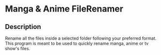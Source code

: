 # Manga & Anime FileRenamer
## Description
Rename all the files inside a selected folder following your preferred format.<br/>
This program is meant to be used to quickly rename manga, anime or tv show's files.
